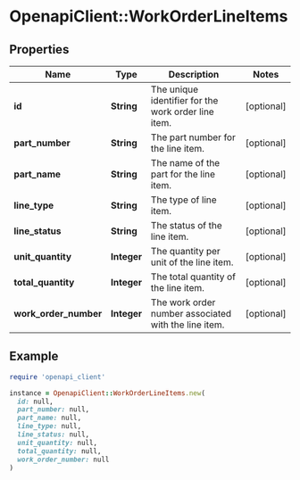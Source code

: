 # OpenapiClient::WorkOrderLineItems

## Properties

| Name | Type | Description | Notes |
| ---- | ---- | ----------- | ----- |
| **id** | **String** | The unique identifier for the work order line item. | [optional] |
| **part_number** | **String** | The part number for the line item. | [optional] |
| **part_name** | **String** | The name of the part for the line item. | [optional] |
| **line_type** | **String** | The type of line item. | [optional] |
| **line_status** | **String** | The status of the line item. | [optional] |
| **unit_quantity** | **Integer** | The quantity per unit of the line item. | [optional] |
| **total_quantity** | **Integer** | The total quantity of the line item. | [optional] |
| **work_order_number** | **Integer** | The work order number associated with the line item. | [optional] |

## Example

```ruby
require 'openapi_client'

instance = OpenapiClient::WorkOrderLineItems.new(
  id: null,
  part_number: null,
  part_name: null,
  line_type: null,
  line_status: null,
  unit_quantity: null,
  total_quantity: null,
  work_order_number: null
)
```

